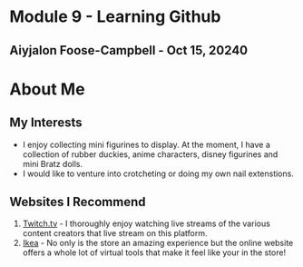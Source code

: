 <!DOCTYPE html>
<html lang="en">
<head>
    <meta charset="UTF-8">
    <meta name="viewport" content="width=device-width, initial-scale=1.0">
</head>
<body>
    <h1>Module 9 - Learning Github</h1>
    <h2>Aiyjalon Foose-Campbell - Oct 15, 20240</h2>
</body>
</html>

# About Me
## My Interests
 - I enjoy collecting mini figurines to display. At the moment, I have a collection of rubber duckies, anime characters, disney figurines and mini Bratz dolls.
 - I would like to venture into crotcheting or doing my own nail extenstions.
## Websites I Recommend
1. [Twitch.tv](www.twitch.tv) - I thoroughly enjoy watching live streams of the various content creators that live stream on this platform.
2. [Ikea](www.ikea.com) - No only is the store an amazing experience but the online website offers a whole lot of virtual tools that make it feel like your in the store!
